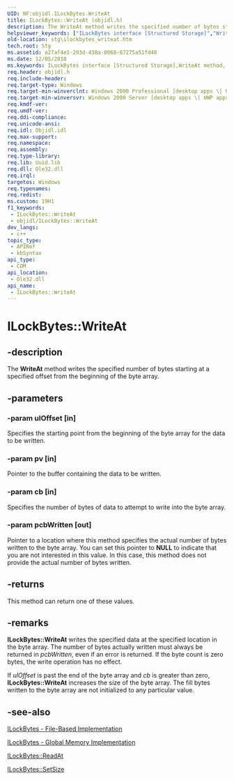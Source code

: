 ```yaml
---
UID: NF:objidl.ILockBytes.WriteAt
title: ILockBytes::WriteAt (objidl.h)
description: The WriteAt method writes the specified number of bytes starting at a specified offset from the beginning of the byte array.
helpviewer_keywords: ["ILockBytes interface [Structured Storage]","WriteAt method","ILockBytes.WriteAt","ILockBytes::WriteAt","WriteAt","WriteAt method [Structured Storage]","WriteAt method [Structured Storage]","ILockBytes interface","_stg_ilockbytes_writeat","objidl/ILockBytes::WriteAt","stg.ilockbytes_writeat"]
old-location: stg\ilockbytes_writeat.htm
tech.root: Stg
ms.assetid: a27af4e1-293d-438a-8068-87275a51fd48
ms.date: 12/05/2018
ms.keywords: ILockBytes interface [Structured Storage],WriteAt method, ILockBytes.WriteAt, ILockBytes::WriteAt, WriteAt, WriteAt method [Structured Storage], WriteAt method [Structured Storage],ILockBytes interface, _stg_ilockbytes_writeat, objidl/ILockBytes::WriteAt, stg.ilockbytes_writeat
req.header: objidl.h
req.include-header: 
req.target-type: Windows
req.target-min-winverclnt: Windows 2000 Professional [desktop apps \| UWP apps]
req.target-min-winversvr: Windows 2000 Server [desktop apps \| UWP apps]
req.kmdf-ver: 
req.umdf-ver: 
req.ddi-compliance: 
req.unicode-ansi: 
req.idl: Objidl.idl
req.max-support: 
req.namespace: 
req.assembly: 
req.type-library: 
req.lib: Uuid.lib
req.dll: Ole32.dll
req.irql: 
targetos: Windows
req.typenames: 
req.redist: 
ms.custom: 19H1
f1_keywords:
 - ILockBytes::WriteAt
 - objidl/ILockBytes::WriteAt
dev_langs:
 - c++
topic_type:
 - APIRef
 - kbSyntax
api_type:
 - COM
api_location:
 - Ole32.dll
api_name:
 - ILockBytes::WriteAt
---
```


# ILockBytes::WriteAt


## -description

The <b>WriteAt</b> method writes the specified number of bytes starting at a specified offset from the beginning of the byte array.

## -parameters

### -param ulOffset [in]

Specifies the starting point from the beginning of the byte array for the data to be written.

### -param pv [in]

Pointer to the buffer containing the data to be written.

### -param cb [in]

Specifies the number of bytes of data to attempt to write into the byte array.

### -param pcbWritten [out]

Pointer to a location where this method specifies the actual number of bytes written to the byte array. You can set this pointer to <b>NULL</b> to indicate that you are not interested in this value. In this case, this method does not provide the actual number of bytes written.

## -returns

This method can return one of these values.

## -remarks

<b>ILockBytes::WriteAt</b> writes the specified data at the specified location in the byte array. The number of bytes actually written must always be returned in <i>pcbWritten</i>, even if an error is returned. If the byte count is zero bytes, the write operation has no effect.

If <i>ulOffset</i> is past the end of the byte array and <i>cb</i> is greater than zero, <b>ILockBytes::WriteAt</b> increases the size of the byte array. The fill bytes written to the byte array are not initialized to any particular value.

## -see-also

<a href="/windows/desktop/Stg/ilockbytes-file-based-implementation">ILockBytes - File-Based Implementation</a>



<a href="/windows/desktop/Stg/ilockbytes-global-memory-implementation">ILockBytes - Global Memory Implementation</a>



<a href="/windows/desktop/api/objidl/nf-objidl-ilockbytes-readat">ILockBytes::ReadAt</a>



<a href="/windows/desktop/api/objidl/nf-objidl-ilockbytes-setsize">ILockBytes::SetSize</a>

